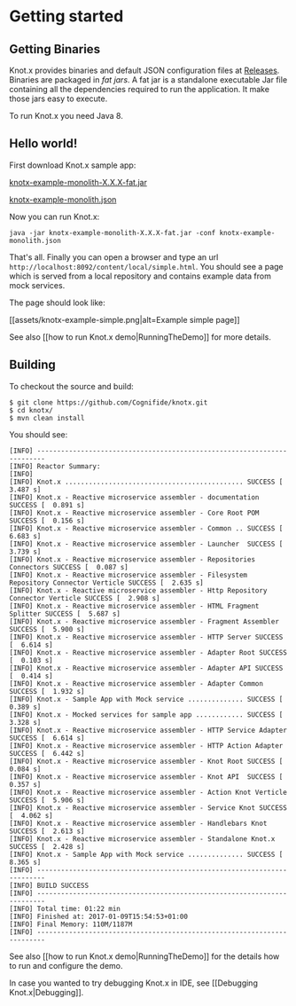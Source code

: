 # Getting started

## Getting Binaries
Knot.x provides binaries and default JSON configuration files at [Releases](https://github.com/Cognifide/knotx/releases).
Binaries are packaged in *fat jars*. A fat jar is a standalone executable Jar file containing all 
the dependencies required to run the application. It make those jars easy to execute.

To run Knot.x you need Java 8.

## Hello world!
First download Knot.x sample app:

[knotx-example-monolith-X.X.X-fat.jar](https://github.com/Cognifide/knotx/releases/)

[knotx-example-monolith.json](https://github.com/Cognifide/knotx/releases/)


Now you can run Knot.x:

```
java -jar knotx-example-monolith-X.X.X-fat.jar -conf knotx-example-monolith.json
```

That's all. Finally you can open a browser and type an url `http://localhost:8092/content/local/simple.html`. 
You should see a page which is served from a local repository and contains example data from mock services.

The page should look like:

[[assets/knotx-example-simple.png|alt=Example simple page]]

See also [[how to run Knot.x demo|RunningTheDemo]] for more details.

## Building

To checkout the source and build:

```
$ git clone https://github.com/Cognifide/knotx.git
$ cd knotx/
$ mvn clean install
```

You should see:

```
[INFO] ------------------------------------------------------------------------
[INFO] Reactor Summary:
[INFO]
[INFO] Knot.x ............................................. SUCCESS [  3.487 s]
[INFO] Knot.x - Reactive microservice assembler - documentation SUCCESS [  0.891 s]
[INFO] Knot.x - Reactive microservice assembler - Core Root POM SUCCESS [  0.156 s]
[INFO] Knot.x - Reactive microservice assembler - Common .. SUCCESS [  6.683 s]
[INFO] Knot.x - Reactive microservice assembler - Launcher  SUCCESS [  3.739 s]
[INFO] Knot.x - Reactive microservice assembler - Repositories Connectors SUCCESS [  0.087 s]
[INFO] Knot.x - Reactive microservice assembler - Filesystem Repository Connector Verticle SUCCESS [  2.635 s]
[INFO] Knot.x - Reactive microservice assembler - Http Repository Connector Verticle SUCCESS [  2.908 s]
[INFO] Knot.x - Reactive microservice assembler - HTML Fragment Splitter SUCCESS [  5.687 s]
[INFO] Knot.x - Reactive microservice assembler - Fragment Assembler SUCCESS [  5.900 s]
[INFO] Knot.x - Reactive microservice assembler - HTTP Server SUCCESS [  6.614 s]
[INFO] Knot.x - Reactive microservice assembler - Adapter Root SUCCESS [  0.103 s]
[INFO] Knot.x - Reactive microservice assembler - Adapter API SUCCESS [  0.414 s]
[INFO] Knot.x - Reactive microservice assembler - Adapter Common SUCCESS [  1.932 s]
[INFO] Knot.x - Sample App with Mock service .............. SUCCESS [  0.389 s]
[INFO] Knot.x - Mocked services for sample app ............ SUCCESS [  3.328 s]
[INFO] Knot.x - Reactive microservice assembler - HTTP Service Adapter SUCCESS [  6.614 s]
[INFO] Knot.x - Reactive microservice assembler - HTTP Action Adapter SUCCESS [  6.442 s]
[INFO] Knot.x - Reactive microservice assembler - Knot Root SUCCESS [  0.084 s]
[INFO] Knot.x - Reactive microservice assembler - Knot API  SUCCESS [  0.357 s]
[INFO] Knot.x - Reactive microservice assembler - Action Knot Verticle SUCCESS [  5.906 s]
[INFO] Knot.x - Reactive microservice assembler - Service Knot SUCCESS [  4.062 s]
[INFO] Knot.x - Reactive microservice assembler - Handlebars Knot SUCCESS [  2.613 s]
[INFO] Knot.x - Reactive microservice assembler - Standalone Knot.x SUCCESS [  2.428 s]
[INFO] Knot.x - Sample App with Mock service .............. SUCCESS [  8.365 s]
[INFO] ------------------------------------------------------------------------
[INFO] BUILD SUCCESS
[INFO] ------------------------------------------------------------------------
[INFO] Total time: 01:22 min
[INFO] Finished at: 2017-01-09T15:54:53+01:00
[INFO] Final Memory: 110M/1187M
[INFO] ------------------------------------------------------------------------

```

See also [[how to run Knot.x demo|RunningTheDemo]] for the details how to run and configure the demo.

In case you wanted to try debugging Knot.x in IDE, see [[Debugging Knot.x|Debugging]].

